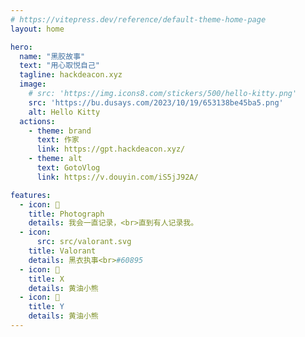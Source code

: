 ```yaml
---
# https://vitepress.dev/reference/default-theme-home-page
layout: home

hero:
  name: "黑胶故事"
  text: "用心取悦自己"
  tagline: hackdeacon.xyz
  image: 
    # src: 'https://img.icons8.com/stickers/500/hello-kitty.png'
    src: 'https://bu.dusays.com/2023/10/19/653138be45ba5.png'
    alt: Hello Kitty
  actions:
    - theme: brand
      text: 作家
      link: https://gpt.hackdeacon.xyz/
    - theme: alt
      text: GotoVlog
      link: https://v.douyin.com/iS5jJ92A/

features:
  - icon: 📸
    title: Photograph
    details: 我会一直记录，<br>直到有人记录我。
  - icon:
      src: src/valorant.svg
    title: Valorant
    details: 黑衣执事<br>#60895
  - icon: 🍕
    title: X
    details: 黄油小熊
  - icon: 🍕
    title: Y
    details: 黄油小熊
---
```

<!-- ## Getting Started

You can get started using VitePress right away using `npx`!

```sh
npm init
npx vitepress init
``` -->

